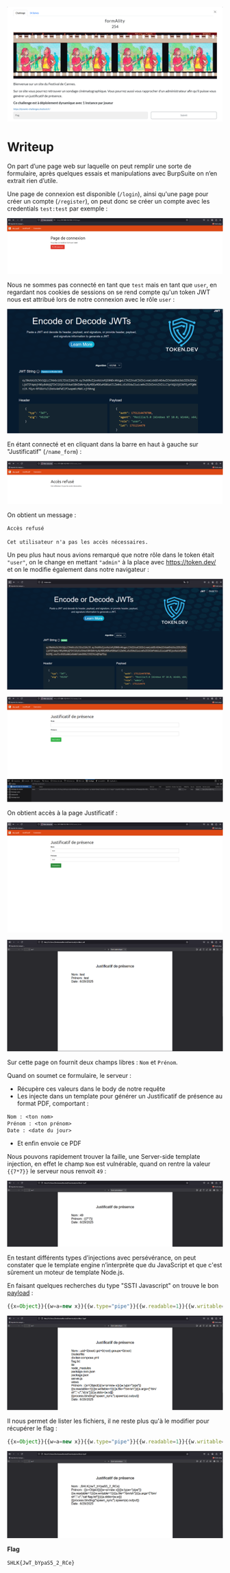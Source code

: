 ![Desc](images/desc.png)

# Writeup

On part d’une page web sur laquelle on peut remplir une sorte de formulaire, après quelques essais et manipulations avec BurpSuite on n’en extrait rien d’utile.

Une page de connexion est disponible (`/login`), ainsi qu'une page pour créer un compte (`/register`), on peut donc se créer un compte avec les credentials `test:test` par exemple :

![Connection](images/connect.png)

Nous ne sommes pas connecté en tant que `test` mais en tant que `user`, en regardant nos cookies de sessions on se rend compte qu'un token JWT nous est attribué lors de notre connexion avec le rôle `user` :

![Token1](images/token1.png)

En étant connecté et en cliquant dans la barre en haut à gauche sur "Justificatif" (`/name_form`) :

![Refuse](images/refus.png)

On obtient un message :

```
Accès refusé

Cet utilisateur n'a pas les accès nécessaires.
```

Un peu plus haut nous avions remarqué que notre rôle dans le token était `"user"`, on le change en mettant `"admin"` à la place avec https://token.dev/ et on le modifie également dans notre navigateur :  

![Token2](images/token2.png)

![Newform](images/newform.png)

On obtient accès à la page Justificatif :

![Just](images/just.png)

![pdf1](images/pdf.png)

Sur cette page on fournit deux champs libres : `Nom` et `Prénom`.

Quand on soumet ce formulaire, le serveur :

- Récupère ces valeurs dans le body de notre requête
- Les injecte dans un template pour générer un Justificatif de présence au format PDF, comportant :

```
Nom : <ton nom>
Prénom : <ton prénom>
Date : <date du jour>
```
- Et enfin envoie ce PDF 

Nous pouvons rapidement trouver la faille, une Server-side template injection, en effet le champ `Nom` est vulnérable, quand on rentre la valeur `{{7*7}}` le serveur nous renvoit `49` :


![vuln](images/vuln.png)


En testant différents types d’injections avec persévérance, on peut constater que le template engine n’interprète que du JavaScript et que c'est sûrement un moteur de template Node.js.

En faisant quelques recherches du type "SSTI Javascript" on trouve le bon [payload](https://github.com/swisskyrepo/PayloadsAllTheThings/blob/master/Server%20Side%20Template%20Injection/JavaScript.md#lodash---command-execution) :

```javascript
{{x=Object}}{{w=a=new x}}{{w.type="pipe"}}{{w.readable=1}}{{w.writable=1}}{{a.file="/bin/sh"}}{{a.args=["/bin/sh","-c","id;ls"]}}{{a.stdio=[w,w]}}{{process.binding("spawn_sync").spawn(a).output}}
```

![vuln](images/payload.png)

Il nous permet de lister les fichiers, il ne reste plus qu'à le modifier pour récupérer le flag :

```javascript
{{x=Object}}{{w=a=new x}}{{w.type="pipe"}}{{w.readable=1}}{{w.writable=1}}{{a.file="/bin/sh"}}{{a.args=["/bin/sh","-c","cat flag.txt"]}}{{a.stdio=[w,w]}}{{process.binding("spawn_sync").spawn(a).output}}
```
![vuln](images/flag.png)

**Flag**

`SHLK{JwT_bYpaS5_2_RCe}`
